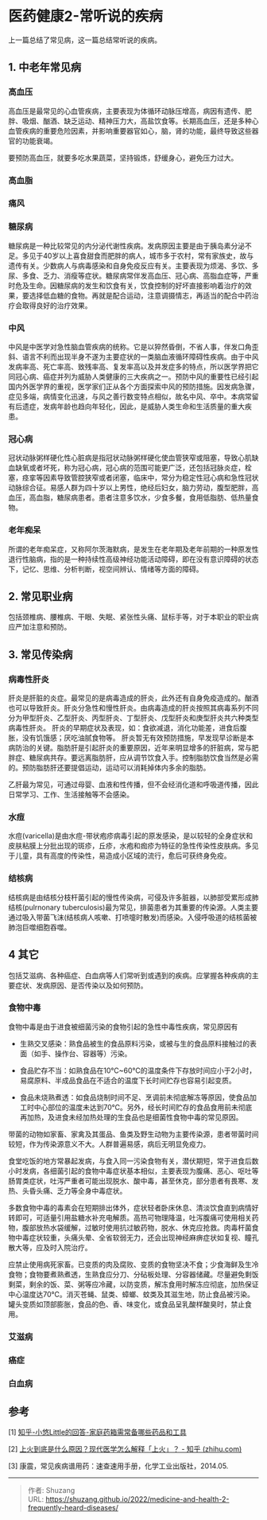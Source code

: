 # 医药健康2-常听说的疾病


上一篇总结了常见病，这一篇总结常听说的疾病。

## 1. 中老年常见病

### 高血压

高血压是最常见的心血管疾病，主要表现为体循环动脉压增高，病因有遗传、肥胖、吸烟、酗酒、缺乏运动、精神压力大，高盐饮食等。长期高血压，还是多种心血管疾病的重要危险因素，并影响重要器官如心，脑，肾的功能，最终导致这些器官的功能衰竭。

要预防高血压，就要多吃水果蔬菜，坚持锻炼，舒缓身心，避免压力过大。

### 高血脂



### 痛风



### 糖尿病

糖尿病是一种比较常见的内分泌代谢性疾病。发病原因主要是由于胰岛素分泌不足。多见于40岁以上喜食甜食而肥胖的病人，城市多于农村，常有家族史，故与遗传有关。少数病人与病毒感染和自身免疫反应有关。主要表现为烦渴、多饮、多尿、多食、乏力、消瘦等症状。糖尿病常伴发高血压、冠心病、高脂血症等，严重时危及生命。因糖尿病的发生和饮食有关，饮食控制的好坏直接影响着治疗的效果，要选择低血糖的食物。再就是配合运动，注意调摄情志，再适当的配合中药治疗会取得良好的治疗效果。 

### 中风

中风是中医学对急性脑血管疾病的统称。它是以猝然昏倒，不省人事，伴发口角歪斜、语言不利而出现半身不遂为主要症状的一类脑血液循环障碍性疾病。由于中风发病率高、死亡率高、致残率高、复发率高以及并发症多的特点，所以医学界把它同冠心病、癌症并列为威胁人类健康的三大疾病之一。预防中风的重要性已经引起国内外医学界的重视，医学家们正从各个方面探索中风的预防措施。因发病急骤，症见多端，病情变化迅速，与风之善行数变特点相似，故名中风、卒中。本病常留有后遗症，发病年龄也趋向年轻化，因此，是威胁人类生命和生活质量的重大疾患。

### 冠心病

冠状动脉粥样硬化性心脏病是指冠状动脉粥样硬化使血管狭窄或阻塞，导致心肌缺血缺氧或者坏死，称为冠心病，冠心病的范围可能更广泛，还包括冠脉炎症，栓塞，痉挛等因素导致管腔狭窄或者闭塞，临床中，常分为稳定性冠心病和急性冠状动脉综合征。易感人群为四十岁以上男性，绝经后妇女，脑力劳动，腹型肥胖，高血压，高血脂，糖尿病患者。患者注意多饮水，少食多餐，食用低脂肪、低热量食物。

### 老年痴呆

所谓的老年痴呆症，又称阿尔茨海默病，是发生在老年期及老年前期的一种原发性退行性脑病，指的是一种持续性高级神经功能活动障碍，即在没有意识障碍的状态下，记忆、思维、分析判断，视空间辨认、情绪等方面的障碍。



## 2. 常见职业病

包括颈椎病、腰椎病、干眼、失眠、紧张性头痛、鼠标手等，对于本职业的职业病应严加注意和预防。

## 3. 常见传染病

### 病毒性肝炎

肝炎是肝脏的炎症。最常见的是病毒造成的肝炎，此外还有自身免疫造成的。酗酒也可以导致肝炎。肝炎分急性和慢性肝炎。由病毒造成的肝炎按照其病毒系列不同分为甲型肝炎、乙型肝炎、丙型肝炎、丁型肝炎、戊型肝炎和庚型肝炎共六种类型病毒性肝炎。 肝炎的早期症状及表现，如：食欲减退，消化功能差，进食后腹胀，没有饥饿感；厌吃油腻食物等。 肝炎暂无有效预防措施，早发现早诊断是本病防治的关键。脂肪肝是引起肝炎的重要原因，近年来明显增多的肝脏病，常与肥胖症、糖尿病共存。要远离脂肪肝，应从调节饮食入手。控制脂肪饮食当然是必需的。预防脂肪肝还要提倡运动，运动可以消耗掉体内多余的脂肪。

乙肝最为常见，可通过母婴、血液和性传播，但不会经消化道和呼吸道传播，因此日常学习、工作、生活接触等不会感染。

### 水痘

水痘(varicella)是由水痘-带状疱疹病毒引起的原发感染，是以较轻的全身症状和皮肤粘膜上分批出现的斑疹，丘疹，水疱和痂疹为特征的急性传染性皮肤病。多见于儿童，具有高度的传染性，易造成小区域的流行，愈后可获终身免疫。

### 结核病

结核病是由结核分枝杆菌引起的慢性传染病，可侵及许多脏器，以肺部受累形成肺结核(pulrnonary tuberculosis)最为常见，排菌患者为其重要的传染源。人类主要通过吸入带菌飞沫(结核病人咳嗽、打喷嚏时散发)而感染。入侵呼吸道的结核菌被肺泡巨噬细胞吞噬。

## 4 其它

包括艾滋病、各种癌症、白血病等人们常听到或遇到的疾病。应掌握各种疾病的主要症状、发病原因、是否传染以及如何预防。

### 食物中毒

食物中毒是由于进食被细菌污染的食物引起的急性中毒性疾病，常见原因有

- 生熟交叉感染：熟食品被生的食品原料污染，或被与生的食品原料接触过的表面（如手、操作台、容器等）污染。

- 食品贮存不当：如熟食品在10℃~60℃的温度条件下存放时间应小于2小时，易腐原料、半成品食品在不适合的温度下长时间贮存也容易引起变质。

- 食品未烧熟煮透：如食品烧制时间不足、烹调前未彻底解冻等原因，使食品加工时中心部位的温度未达到70℃。另外，经长时间贮存的食品食用前未彻底再加热，及进食未经加热处理的生食品也是细菌性食物中毒的常见原因。

带菌的动物如家畜、家禽及其蛋品、鱼类及野生动物为主要传染源，患者带菌时间较短，作为传染源意义不大。人群普遍易感，病后无明显免疫力。

食堂吃饭的地方常暴起发病，与食入同一污染食物有关，潜伏期短，常于进食后数小时发病，各细菌引起的食物中毒症状基本相似，主要表现为腹痛、恶心、呕吐等肠胃类症状，吐泻严重者可能出现脱水、酸中毒，甚至休克，部分患者有畏寒、发热、头昏头痛、乏力等全身中毒症状。

多数食物中毒的毒素会在短期排出体外，症状轻者卧床休息、清淡饮食直到病情好转即可，可适量引用盐糖水补充电解质。高热可物理降温，吐泻腹痛可使用相关药物，腹部放热水袋缓解，过敏时使用抗过敏药物，脱水、休克应抢救。肉毒杆菌食物中毒症状较重，头痛头晕、全省软弱无力，还会出现神经麻痹症状如复视、瞳孔散大等，应及时入院治疗。

应禁止使用病死家畜。已变质的肉及腐败、变质的食物坚决不食；少食海鲜及生冷食物；食物要煮熟煮透，生熟食应分刀、分砧板处理、分容器储藏。尽量避免剩饭剩菜，剩余的饭、菜、粥等应冷藏，以防变质，解冻食用时解冻应彻底，加热保证中心温度达70℃。消灭苍蝇、鼠类、蟑螂、蚊类及其滋生地，防止食品被污染。罐头变质如顶部膨胀，食品的色、香、味变化，或食品呈乳酸样酸臭时，禁止食用。

### 艾滋病



### 癌症



### 白血病



## 参考

[1] [知乎-小悠Little的回答-家庭药箱需常备哪些药品和工具](https://www.zhihu.com/question/21407675)

[2] [上火到底是什么原因？现代医学怎么解释「上火」？ - 知乎 (zhihu.com)](https://zhuanlan.zhihu.com/p/72151328)

[3] 康震，常见疾病谱用药：速查速用手册，化学工业出版社，2014.05.

---

> 作者: Shuzang  
> URL: https://shuzang.github.io/2022/medicine-and-health-2-frequently-heard-diseases/  

